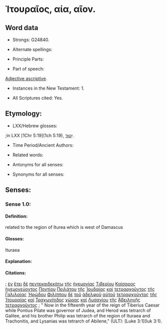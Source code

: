 # Ἰτουραῖος, αία, αῖον.

<!-- Status: S3=Needs2ndReview -->
<!-- Lexica used for edits: BDAG, LN, FFM, A-S  -->

## Word data

* Strongs: G24840.

* Alternate spellings:

* Principle Parts: 

* Part of speech: 

[Adjective ascriptive](http://ugg.readthedocs.io/en/latest/adjective_ascriptive.html).

* Instances in the New Testament: 1.

* All Scriptures cited: Yes.

## Etymology: 

* LXX/Hebrew glosses: 

;in LXX [1Chr 5:19](1ch 5:19), [יְטוּר](//en-uhal/H3195).

* Time Period/Ancient Authors: 

* Related words: 

* Antonyms for all senses:

* Synonyms for all senses: 

## Senses:

### Sense  1.0: 

#### Definition: 

related to the region of Iturea which is west of Damascus

#### Glosses: 

Ituraea

#### Explanation: 

#### Citations: 

; [ἐν](../G17220/01.md) [ἔτει](../G20940/01.md) [δὲ](../G11610/01.md) [πεντεκαιδεκάτῳ](../G40030/01.md) [τῆς](../G35880/01.md) [ἡγεμονίας](../G22310/01.md) [Τιβερίου](../G50860/01.md) [Καίσαρος](../G25410/01.md) [ἡγεμονεύοντος](../G22300/01.md) [Ποντίου](../G41940/01.md) [Πειλάτου](../G40910/01.md) [τῆς](../G35880/01.md) [Ἰουδαίας](../G24490/01.md) [καὶ](../G25320/01.md) [τετραρχοῦντος](../G50750/01.md) [τῆς](../G35880/01.md) [Γαλιλαίας](../G10560/01.md) [Ἡρῴδου](../G22640/01.md) [Φιλίππου](../G53760/01.md) [δὲ](../G11610/01.md) [τοῦ](../G35880/01.md) [ἀδελφοῦ](../G00800/01.md) [αὐτοῦ](../G08460/01.md) [τετραρχοῦντος](../G50750/01.md) [τῆς](../G35880/01.md) [Ἰτουραίας](../G24840/01.md) [καὶ](../G25320/01.md) [Τραχωνίτιδος](../G51390/01.md) [χώρας](../G55610/01.md) [καὶ](../G25320/01.md) [Λυσανίου](../G30780/01.md) [τῆς](../G35880/01.md) [Ἀβειληνῆς](../G00090/01.md) [τετραρχοῦντος](../G50750/01.md)
; " Now in the fifteenth year of the reign of Tiberius Caesar while Pontius Pilate was governor of Judea, and Herod was tetrarch of Galilee, and his brother Philip was tetrarch of the region of Ituraea and Trachonitis, and Lysanias was tetrarch of Abilene," (ULT): 
[Luke 3:1](luk 3:1).
